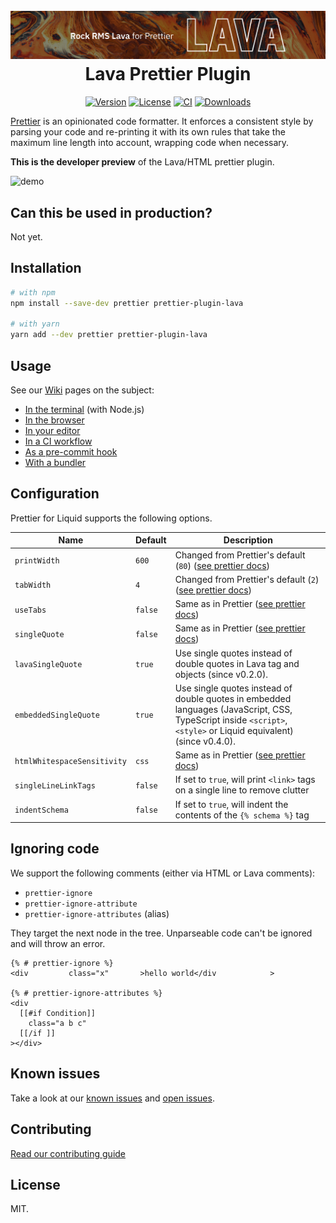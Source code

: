 <h1 align="center">
  <br>
  <img src="https://raw.githubusercontent.com/garrettjohnson/prettier-plugin-lava/main/docs/images/GitHubBanner.jpg?raw=true" alt="Lava Prettier Plugin">
  <br>
  Lava Prettier Plugin
  <br>
</h1>

<p align="center">
  <a href="https://www.npmjs.com/package/prettier-plugin-lava"><img src="https://img.shields.io/npm/v/prettier-plugin-lava.svg?sanitize=true" alt="Version"></a>
  <a href="https://github.com/Garrettjohnson/prettier-plugin-lava/blob/main/LICENSE.md"><img src="https://img.shields.io/npm/l/@garrettjohnson/prettier-plugin-lava.svg?sanitize=true" alt="License"></a>
  <a href="https://github.com/Garrettjohnson/prettier-plugin-lava/actions/workflows/ci.yml"><img alt="CI" src="https://github.com/Garrettjohnson/prettier-plugin-lava/actions/workflows/ci.yml/badge.svg"></a>
    <a href="https://npmcharts.com/compare/prettier-plugin-lava?minimal=true"><img src="https://img.shields.io/npm/dm/prettier-plugin-lava.svg?sanitize=true" alt="Downloads"></a>
</p>



[Prettier](https://prettier.io) is an opinionated code formatter. It enforces a consistent style by parsing your code and re-printing it with its own rules that take the maximum line length into account, wrapping code when necessary.

**This is the developer preview** of the Lava/HTML prettier plugin.

![demo](https://github.com/Garrettjohnson/prettier-plugin-lava/blob/main/docs/demo.gif?raw=true)

## Can this be used in production?

Not yet.

## Installation

```bash
# with npm
npm install --save-dev prettier prettier-plugin-lava

# with yarn
yarn add --dev prettier prettier-plugin-lava
```

## Usage

See our [Wiki](https://github.com/Garrettjohnson/prettier-plugin-lava/wiki) pages on the subject:

- [In the terminal](https://github.com/garrettjohnson/prettier-plugin-lava/wiki/Use-it-in-your-terminal) (with Node.js)
- [In the browser](https://github.com/garrettjohnson/prettier-plugin-lava/wiki/Use-it-in-the-browser)
- [In your editor](https://github.com/garrettjohnson/prettier-plugin-lava/wiki/Use-it-in-your-editor)
- [In a CI workflow](https://github.com/garrettjohnson/prettier-plugin-lava/wiki/Use-it-in-CI)
- [As a pre-commit hook](https://github.com/garrettjohnson/prettier-plugin-lava/wiki/Use-it-as-a-pre-commit-hook)
- [With a bundler](https://github.com/garrettjohnson/prettier-plugin-lava/wiki/Use-it-with-a-bundler)

<!-- ## Playground

You can try it out in your browser in the [playground](https://shopify.github.io/prettier-plugin-liquid/). -->

## Configuration

Prettier for Liquid supports the following options.

| Name                        | Default   | Description                                                                                                                                                              |
| ------------------          | --------- | ------------------------------------------------------------------------------------------------------------------------------------------------------------------------ |
| `printWidth`                | `600`     | Changed from Prettier's default (`80`) ([see prettier docs](https://prettier.io/docs/en/options.html#print-width))                                                       |
| `tabWidth`                  | `4`       | Changed from Prettier's default (`2`)  ([see prettier docs](https://prettier.io/docs/en/options.html#tab-width))                                                                            |
| `useTabs`                   | `false`   | Same as in Prettier ([see prettier docs](https://prettier.io/docs/en/options.html#tabs))                                                                                 |
| `singleQuote`               | `false`   | Same as in Prettier ([see prettier docs](https://prettier.io/docs/en/options.html#quotes))                                                                               |
| `lavaSingleQuote`         | `true`    | Use single quotes instead of double quotes in Lava tag and objects (since v0.2.0).                                                                                     |
| `embeddedSingleQuote`       | `true`    | Use single quotes instead of double quotes in embedded languages (JavaScript, CSS, TypeScript inside `<script>`, `<style>` or Liquid equivalent) (since v0.4.0).         |
| `htmlWhitespaceSensitivity` | `css`     | Same as in Prettier ([see prettier docs](https://prettier.io/docs/en/options.html#html-whitespace-sensitivity))                                                          |
| `singleLineLinkTags`        | `false`   | If set to `true`, will print `<link>` tags on a single line to remove clutter                                                                                            |
| `indentSchema`              | `false`   | If set to `true`, will indent the contents of the `{% schema %}` tag                                                                                                     |

## Ignoring code

We support the following comments (either via HTML or Lava comments):

- `prettier-ignore`
- `prettier-ignore-attribute`
- `prettier-ignore-attributes` (alias)

They target the next node in the tree. Unparseable code can't be ignored and will throw an error.

```liquid
{% # prettier-ignore %}
<div         class="x"       >hello world</div            >

{% # prettier-ignore-attributes %}
<div
  [[#if Condition]]
    class="a b c"
  [[/if ]]
></div>
```

## Known issues

Take a look at our [known issues](./KNOWN_ISSUES.md) and [open issues](https://github.com/garrettjohnson/prettier-plugin-lava/issues).

## Contributing

[Read our contributing guide](CONTRIBUTING.md)

## License

MIT.
